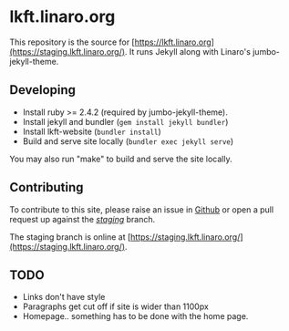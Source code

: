 # lkft.linaro.org

This repository is the source for
[https://lkft.linaro.org](https://staging.lkft.linaro.org/). It runs Jekyll
along with Linaro's jumbo-jekyll-theme.

## Developing

* Install ruby >= 2.4.2 (required by jumbo-jekyll-theme).
* Install jekyll and bundler (`gem install jekyll bundler`)
* Install lkft-website (`bundler install`)
* Build and serve site locally (`bundler exec jekyll serve`)

You may also run "make" to build and serve the site locally.

## Contributing

To contribute to this site, please raise an issue in
[Github](https://github.com/linaro/lkft-website/issues) or open a pull request
up against the *[staging](https://github.com/Linaro/lkft-website/tree/staging)*
branch.

The staging branch is online at
[https://staging.lkft.linaro.org/](https://staging.lkft.linaro.org/).

## TODO

- Links don't have style
- Paragraphs get cut off if site is wider than 1100px
- Homepage.. something has to be done with the home page.
